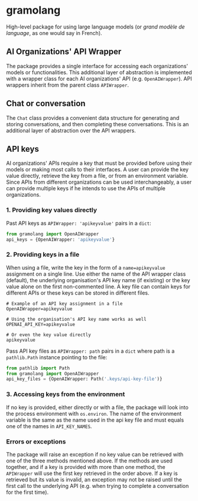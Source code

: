 # gramolang
High-level package for using large language models (or _grand modèle de language_, as
one would say in French).


## AI Organizations' API Wrapper
The package provides a single interface for accessing each organizations' models
or functionalities. This additional layer of abstraction is implemented with a
wrapper class for each AI organizations' API (e.g. `OpenAIWrapper`). API
wrappers inherit from the parent class `APIWrapper`.


## Chat or conversation
The `Chat` class provides a convenient data structure for generating and storing
conversations, and then completing these conversations. This is an additional
layer of abstraction over the API wrappers.


## API keys
AI organizations' APIs require a key that must be provided before using their
models or making most calls to their interfaces. A user can provide the key
value directly, retrieve the key from a file, or from an environment variable.
Since APIs from different organizations can be used interchangeably, a user can
provide multiple keys if he intends to use the APIs of multiple organizations.

### 1. Providing key values directly
Past API keys as `APIWrapper: 'apikeyvalue'` pairs in a `dict`:

```python
from gramolang import OpenAIWrapper
api_keys = {OpenAIWrapper: 'apikeyvalue'}
```

### 2. Providing keys in a file
When using a file, write the key in the form of a `name=apikeyvalue` assignment
on a single line. Use either the name of the API wrapper class (default), the
underlying organisation's API key name (if existing) or the key value alone on
the first non-commented line. A key file can contain keys for different APIs or
these keys can be stored in different files.

```shell
# Example of an API key assignment in a file
OpenAIWrapper=apikeyvalue

# Using the organisation's API key name works as well
OPENAI_API_KEY=apikeyvalue

# Or even the key value directly
apikeyvalue
```

Pass API key files as `APIWrapper: path` pairs in a `dict` where path is a
`pathlib.Path` instance pointing to the file:

```python
from pathlib import Path
from gramolang import OpenAIWrapper
api_key_files = {OpenAIWrapper: Path('.keys/api-key-file')}
```

### 3. Accessing keys from the environment
If no key is provided, either directly or with a file, the package will look
into the process environment with `os.environ`. The name of the environment
variable is the same as the name used in the api key file and must equals one
of the names in `API_KEY_NAMES`.

### Errors or exceptions
The package will raise an exception if no key value can be retrieved with one
of the three methods mentioned above. If the methods are used together, and if
a key is provided with more than one method, the `APIWrapper` will use the
first key retrieved in the order above. If a key is retrieved but its value is
invalid, an exception may not be raised until the first call to the underlying
API (e.g. when  trying to complete a conversation for the first time).
